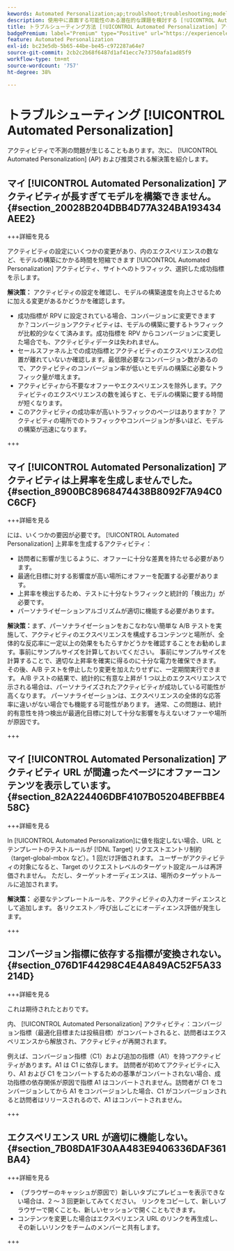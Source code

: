 ```yaml
---
kewords: Automated Personalization;ap;troublshoot;troubleshooting;model;lift
description: 使用中に直面する可能性のある潜在的な課題を検討する [!UICONTROL Automated Personalization] (AP)Adobe Targetでのアクティビティと推奨されるソリューション。
title: トラブルシューティング方法 [!UICONTROL Automated Personalization] アクティビティ？
badgePremium: label="Premium" type="Positive" url="https://experienceleague.adobe.com/docs/target/using/introduction/intro.html?lang=ja#premium newtab=true" tooltip="Target Premium に含まれる機能を確認してください。"
feature: Automated Personalization
exl-id: bc23e5db-5b65-44be-be45-c972287a64e7
source-git-commit: 2cb2c2b68f6487d1af41ecc7e73750afa1ad85f9
workflow-type: tm+mt
source-wordcount: '757'
ht-degree: 38%

---
```


# トラブルシューティング [!UICONTROL Automated Personalization]

アクティビティで不測の問題が生じることもあります。次に、 [!UICONTROL Automated Personalization] (AP) および推奨される解決策を紹介します。

## マイ [!UICONTROL Automated Personalization] アクティビティが長すぎてモデルを構築できません。 {#section_20028B204DBB4D77A324BA193434AEE2}

+++詳細を見る

アクティビティの設定にいくつかの変更があり、内のエクスペリエンスの数など、モデルの構築にかかる時間を短縮できます [!UICONTROL Automated Personalization] アクティビティ、サイトへのトラフィック、選択した成功指標を示します。

**解決策：** アクティビティの設定を確認し、モデルの構築速度を向上させるために加える変更があるかどうかを確認します。

* 成功指標が RPV に設定されている場合、コンバージョンに変更できますか？コンバージョンアクティビティは、モデルの構築に要するトラフィックが比較的少なくて済みます。成功指標を RPV からコンバージョンに変更した場合でも、アクティビティデータは失われません。
* セールスファネル上での成功指標とアクティビティのエクスペリエンスの位置が離れていないか確認します。最低限必要なコンバージョン数があるので、アクティビティのコンバージョン率が低いとモデルの構築に必要なトラフィック量が増えます。
* アクティビティから不要なオファーやエクスペリエンスを除外します。アクティビティのエクスペリエンスの数を減らすと、モデルの構築に要する時間が短くなります。
* このアクティビティの成功率が高いトラフィックのページはありますか？ アクティビティの場所でのトラフィックやコンバージョンが多いほど、モデルの構築が迅速になります。

+++

## マイ [!UICONTROL Automated Personalization] アクティビティは上昇率を生成しませんでした。 {#section_8900BC8968474438B8092F7A94C0C6CF}

+++詳細を見る

には、いくつかの要因が必要です。 [!UICONTROL Automated Personalization] 上昇率を生成するアクティビティ：

* 訪問者に影響が生じるように、オファーに十分な差異を持たせる必要があります。
* 最適化目標に対する影響度が高い場所にオファーを配置する必要があります。
* 上昇率を検出するため、テストに十分なトラフィックと統計的「検出力」が必要です。
* パーソナライゼーションアルゴリズムが適切に機能する必要があります。

**解決策：**&#x200B;まず、パーソナライゼーションをおこなわない簡単な A/B テストを実施して、アクティビティのエクスペリエンスを構成するコンテンツと場所が、全体的な反応率に一定以上の効果をもたらすかどうかを確認することをお勧めします。事前にサンプルサイズを計算しておいてください。 事前にサンプルサイズを計算することで、適切な上昇率を確実に得るのに十分な電力を確保できます。 その後、A/B テストを停止したり変更を加えたりせずに、一定期間実行できます。 A/B テストの結果で、統計的に有意な上昇が 1 つ以上のエクスペリエンスで示される場合は、パーソナライズされたアクティビティが成功している可能性が高くなります。 パーソナライゼーションは、エクスペリエンスの全体的な応答率に違いがない場合でも機能する可能性があります。 通常、この問題は、統計的有意性を持つ検出が最適化目標に対して十分な影響を与えないオファーや場所が原因です。

+++

## マイ [!UICONTROL Automated Personalization] アクティビティ URL が間違ったページにオファーコンテンツを表示しています。 {#section_82A224406DBF4107B05204BEFBBE458C}

+++詳細を見る

In [!UICONTROL Automated Personalization]に値を指定しない場合、URL とテンプレートのテストルールが [!DNL Target] リクエストエントリ制約（target-global-mbox など）。1 回だけ評価されます。 ユーザーがアクティビティの対象になると、Target のリクエストレベルのターゲット設定ルールは再評価されません。 ただし、ターゲットオーディエンスは、場所のターゲットルールに追加されます。

**解決策：** 必要なテンプレートルールを、アクティビティの入力オーディエンスとして追加します。 各リクエスト／呼び出しごとにオーディエンス評価が発生します。

+++

## コンバージョン指標に依存する指標が変換されない。 {#section_076D1F44298C4E4A849AC52F5A33214D}

+++詳細を見る

これは期待されたとおりです。

内、 [!UICONTROL Automated Personalization] アクティビティ：コンバージョン指標（最適化目標または投稿目標）がコンバートされると、訪問者はエクスペリエンスから解放され、アクティビティが再開されます。

例えば、コンバージョン指標（C1）および追加の指標（A1）を持つアクティビティがあります。A1 は C1 に依存します。 訪問者が初めてアクティビティに入り、A1 および C1 をコンバートするための基準がコンバートされない場合、成功指標の依存関係が原因で指標 A1 はコンバートされません。訪問者が C1 をコンバージョンしてから A1 をコンバージョンした場合、C1 がコンバージョンされると訪問者はリリースされるので、A1 はコンバートされません。

+++

## エクスペリエンス URL が適切に機能しない。 {#section_7B08DA1F30AA483E9406336DAF361BA4}

+++詳細を見る

* （ブラウザーのキャッシュが原因で）新しいタブにプレビューを表示できない場合は、2 ～ 3 回更新してみてください。 リンクをコピーして、新しいブラウザーで開くことも、新しいセッションで開くこともできます。
* コンテンツを変更した場合はエクスペリエンス URL のリンクを再生成し、その新しいリンクをチームのメンバーと共有します。

+++
